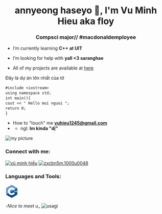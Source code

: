 <h1 align="center">annyeong haseyo 👋, I'm Vu Minh Hieu aka floy</h1>
<h3 align="center">Compsci major// #macdonaldemployee</h3>

-  I’m currently learning **C++ at UIT**

-  I’m looking for help with **yall <3 saranghae**

-  All of my projects are available at [here](https://blank.page/)

Đây là dự án lớn nhất của tớ  
```
#include <iostream>
using namespace std;
int main(){
cout << " Hello moi nguoi ";
return 0;
}

```
-  How to "touch" me **vuhieu1245@gmail.com**
-   - ngl: **Im kinda "dị"**
 
      
 
    
  ![my picture](https://i.pinimg.com/564x/49/90/f8/4990f8d51e0c4e73f33f6ec1b9e8c05b.jpg)
 

<h3 align="left">Connect with me:</h3>
<p align="left">
<a href="https://fb.com/vũ minh hiếu" target="blank"><img align="center" src="https://raw.githubusercontent.com/rahuldkjain/github-profile-readme-generator/master/src/images/icons/Social/facebook.svg" alt="vũ minh hiếu" height="30" width="40" /></a>
<a href="https://instagram.com/zxcbn5m.1000u0048" target="blank"><img align="center" src="https://raw.githubusercontent.com/rahuldkjain/github-profile-readme-generator/master/src/images/icons/Social/instagram.svg" alt="zxcbn5m.1000u0048" height="30" width="40" /></a>
</p>

<h3 align="left">Languages and Tools:</h3>
<p align="left"> <a href="https://www.w3schools.com/cpp/" target="_blank" rel="noreferrer"> <img src="https://raw.githubusercontent.com/devicons/devicon/master/icons/cplusplus/cplusplus-original.svg" alt="cplusplus" width="40" height="40"/> </a> </p>    


-*Nice to meet u*_
![usagi](https://media3.giphy.com/media/v1.Y2lkPTc5MGI3NjExMHowZ3hnaHpyOGhhc2x0aTU2cGY5c3RxMHc0NXoxNWZpampvejR0NiZlcD12MV9pbnRlcm5hbF9naWZfYnlfaWQmY3Q9Zw/3NdMwuV3BfW6j2iT5m/giphy.webp)
